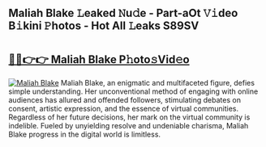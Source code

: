 ## Maliah Blake 𝙻eaked 𝙽u𝚍e - Part-aOt 𝚅𝚒deo B𝚒kini 𝙿hotos - Hot All 𝙻eaks S89SV

# <h2><a href="http://ld5blj.urlbe.top/?page=Maliah+Blake">🔗🔗👉👉 Maliah Blake P𝚑oto𝚜Vid𝚎o</a></h2>

[![Maliah Blake](https://i.imgur.com/eBuTRDB.gif)](http://ld5blj.urlbe.top/?page=Maliah+Blake)
Maliah Blake, an enigmatic and multifaceted figure, defies simple understanding. Her unconventional method of engaging with online audiences has allured and offended followers, stimulating debates on consent, artistic expression, and the essence of virtual communities. Regardless of her future decisions, her mark on the virtual community is indelible. Fueled by unyielding resolve and undeniable charisma, Maliah Blake progress in the digital world is limitless.
